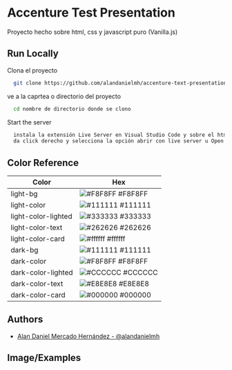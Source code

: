 
# Accenture Test Presentation

Proyecto hecho sobre html, css y javascript puro (Vanilla.js)


## Run Locally

Clona el proyecto

```bash
  git clone https://github.com/alandanielmh/accenture-text-presentation.git
```

ve a la caprtea o directorio del proyecto

```bash
  cd nombre de directorio donde se clono
```


Start the server

```bash
  instala la extensión Live Server en Visual Studio Code y sobre el html 
  da click derecho y selecciona la opción abrir con live server u Open with Live server
```

## Color Reference

| Color             | Hex                                                                |
| ----------------- | ------------------------------------------------------------------ |
| light-bg | ![#F8F8FF](https://via.placeholder.com/10/F8F8FF?text=+) #F8F8FF |
| light-color | ![#111111](https://via.placeholder.com/10/111111?text=+) #111111 |
| light-color-lighted | ![#333333](https://via.placeholder.com/10/333333?text=+) #333333 |
| light-color-text | ![#262626](https://via.placeholder.com/10/262626?text=+) #262626 |
| light-color-card | ![#ffffff](https://via.placeholder.com/10/ffffff?text=+) #ffffff |
| dark-bg | ![#111111](https://via.placeholder.com/10/111111?text=+) #111111 |
| dark-color | ![#F8F8FF](https://via.placeholder.com/10/F8F8FF?text=+) #F8F8FF |
| dark-color-lighted | ![#CCCCCC](https://via.placeholder.com/10/CCCCCC?text=+) #CCCCCC |
|dark-color-text | ![#E8E8E8](https://via.placeholder.com/10/E8E8E8?text=+) #E8E8E8 |
| dark-color-card | ![#000000](https://via.placeholder.com/10/000000?text=+) #000000 |


## Authors

- [Alan Daniel Mercado Hernández - @alandanielmh](https://github.com/alandanielmh/)


## Image/Examples

